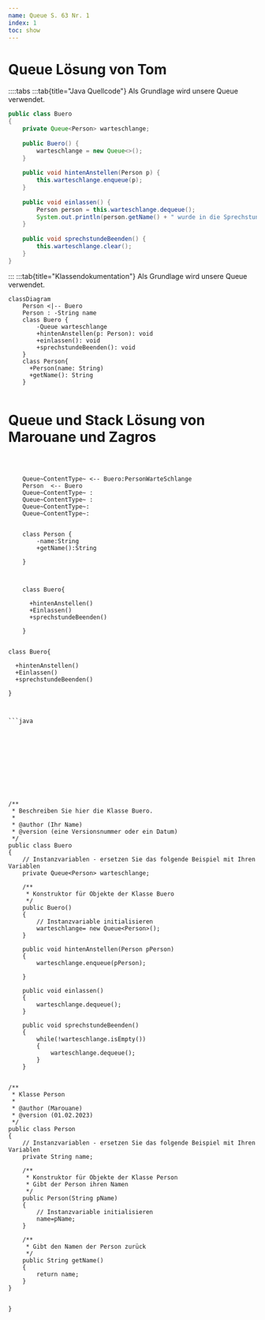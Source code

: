 ```yaml
---
name: Queue S. 63 Nr. 1
index: 1
toc: show
---
```


# Queue Lösung von Tom

::::tabs
:::tab{title="Java Quellcode"}
Als Grundlage wird unsere Queue verwendet.
```java
public class Buero
{
    private Queue<Person> warteschlange;
    
    public Buero() {
        warteschlange = new Queue<>();
    }
    
    public void hintenAnstellen(Person p) {
        this.warteschlange.enqueue(p);
    }
    
    public void einlassen() {
        Person person = this.warteschlange.dequeue();
        System.out.println(person.getName() + " wurde in die Sprechstunde geschickt");
    }
    
    public void sprechstundeBeenden() {
        this.warteschlange.clear();
    }
}
```
:::
:::tab{title="Klassendokumentation"}
Als Grundlage wird unsere Queue verwendet.
```mermaid
classDiagram
    Person <|-- Buero
    Person : -String name
    class Buero {
        -Queue warteschlange
        +hintenAnstellen(p: Person): void
        +einlassen(): void
        +sprechstundeBeenden(): void
    }
    class Person{
      +Person(name: String)
      +getName(): String
    }
    
```



# Queue und Stack Lösung von Marouane und Zagros

```mermaid


    
    Queue~ContentType~ <-- Buero:PersonWarteSchlange
    Person  <-- Buero
    Queue~ContentType~ : 
    Queue~ContentType~ : 
    Queue~ContentType~: 
    Queue~ContentType~: 
    

    class Person {
        -name:String
        +getName():String

    }
  
    

    class Buero{

      +hintenAnstellen()
      +Einlassen()
      +sprechstundeBeenden()
    
    }
    
```
  
    

    class Buero{

      +hintenAnstellen()
      +Einlassen()
      +sprechstundeBeenden()
    
    }
    


```


```java











/**
 * Beschreiben Sie hier die Klasse Buero.
 * 
 * @author (Ihr Name) 
 * @version (eine Versionsnummer oder ein Datum)
 */
public class Buero
{
    // Instanzvariablen - ersetzen Sie das folgende Beispiel mit Ihren Variablen
    private Queue<Person> warteschlange;

    /**
     * Konstruktor für Objekte der Klasse Buero
     */
    public Buero()
    {
        // Instanzvariable initialisieren
        warteschlange= new Queue<Person>();
    }

    public void hintenAnstellen(Person pPerson)
    {
        warteschlange.enqueue(pPerson);
        
    }
    
    public void einlassen()
    {
        warteschlange.dequeue();
    }
    
    public void sprechstundeBeenden()
    {
        while(!warteschlange.isEmpty())
        {
            warteschlange.dequeue();
        }
    }
    

/**
 * Klasse Person
 * 
 * @author (Marouane) 
 * @version (01.02.2023)
 */
public class Person
{
    // Instanzvariablen - ersetzen Sie das folgende Beispiel mit Ihren Variablen
    private String name;

    /**
     * Konstruktor für Objekte der Klasse Person
     * Gibt der Person ihren Namen
     */
    public Person(String pName)
    {
        // Instanzvariable initialisieren
        name=pName;
    }

    /**
     * Gibt den Namen der Person zurück
     */
    public String getName()
    {
        return name;
    }
}


}
```

